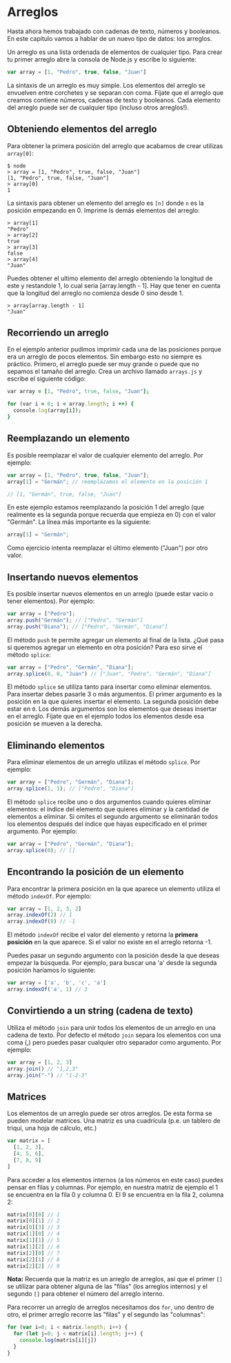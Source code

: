 # Arreglos

Hasta ahora hemos trabajado con cadenas de texto, números y booleanos. En este capítulo vamos a hablar de un nuevo tipo de datos: los arreglos.

Un arreglo es una lista ordenada de elementos de cualquier tipo. Para crear tu primer arreglo abre la consola de Node.js y escribe lo siguiente:

```javascript
var array = [1, "Pedro", true, false, "Juan"]
```

La sintaxis de un arreglo es muy simple. Los elementos del arreglo se envuelven entre corchetes y se separan con coma. Fíjate que el arreglo que creamos contiene números, cadenas de texto y booleanos. Cada elemento del arreglo puede ser de cualquier tipo \(incluso otros arreglos!\).

## Obteniendo elementos del arreglo

Para obtener la primera posición del arreglo que acabamos de crear utilizas `array[0]`:

```text
$ node
> array = [1, "Pedro", true, false, "Juan"]
[1, "Pedro", true, false, "Juan"]
> array[0]
1
```

La sintaxis para obtener un elemento del arreglo es `[n]` donde `n` es la posición empezando en 0. Imprime ls demás elementos del arreglo:

```text
> array[1]
"Pedro"
> array[2]
true
> array[3]
false
> array[4]
"Juan"
```

Puedes obtener el ultimo elemento del arreglo obteniendo la longitud de este y restandole 1, lo cual seria \[array.length - 1\]. Hay que tener en cuenta que la longitud del arreglo no comienza desde 0 sino desde 1.

```text
> array[array.length - 1]
"Juan"
```

## Recorriendo un arreglo

En el ejemplo anterior pudimos imprimir cada una de las posiciones porque era un arreglo de pocos elementos. Sin embargo esto no siempre es práctico. Primero, el arreglo puede ser muy grande o puede que no sepamos el tamaño del arreglo. Crea un archivo llamado `arrays.js` y escribe el siguiente código:

```ruby
var array = [1, "Pedro", true, false, "Juan"];

for (var i = 0; i < array.length; i ++) {
  console.log(array[i]);
}
```

## Reemplazando un elemento

Es posible reemplazar el valor de cualquier elemento del arreglo. Por ejemplo:

```javascript
var array = [1, "Pedro", true, false, "Juan"];
array[1] = "Germán"; // reemplazamos el elemento en la posición 1

// [1, "Germán", true, false, "Juan"]
```

En este ejemplo estamos reemplazando la posición 1 del arreglo \(que realmente es la segunda porque recuerda que empieza en 0\) con el valor "Germán". La línea más importante es la siguiente:

```javascript
array[1] = "Germán";
```

Como ejercicio intenta reemplazar el último elemento \("Juan"\) por otro valor.

## Insertando nuevos elementos

Es posible insertar nuevos elementos en un arreglo \(puede estar vacío o tener elementos\). Por ejemplo:

```javascript
var array = ["Pedro"];
array.push("Germán"); // ["Pedro", "Germán"]
array.push("Diana"); // ["Pedro", "Germán", "Diana"]
```

El método `push` te permite agregar un elemento al final de la lista. ¿Qué pasa si queremos agregar un elemento en otra posición? Para eso sirve el método `splice`:

```javascript
var array = ["Pedro", "Germán", "Diana"];
array.splice(0, 0, "Juan") // ["Juan", "Pedro", "Germán", "Diana"]
```

El método `splice` se utiliza tanto para insertar como eliminar elementos. Para insertar debes pasarle 3 o más argumentos. El primer argumento es la posición en la que quieres insertar el elemento. La segunda posición debe estar en `0`. Los demás argumentos son los elementos que deseas insertar en el arreglo. Fíjate que en el ejemplo todos los elementos desde esa posición se mueven a la derecha.

## Eliminando elementos

Para eliminar elementos de un arreglo utilizas el método `splice`. Por ejemplo:

```javascript
var array = ["Pedro", "Germán", "Diana"];
array.splice(1, 1); // ["Pedro", "Diana"]
```

El método `splice` recibe uno o dos argumentos cuando quieres eliminar elementos: el índice del elemento que quieres eliminar y la cantidad de elementos a eliminar. Si omites el segundo argumento se eliminarán todos los elementos después del índice que hayas especificado en el primer argumento. Por ejemplo:

```javascript
var array = ["Pedro", "Germán", "Diana"];
array.splice(0); // []
```

## Encontrando la posición de un elemento

Para encontrar la primera posición en la que aparece un elemento utiliza el método `indexOf`. Por ejemplo:

```javascript
var array = [1, 2, 3, 2]
array.indexOf(2) // 1
array.indexOf(8) // -1
```

El método `indexOf` recibe el valor del elemento y retorna la **primera posición** en la que aparece. Si el valor no existe en el arreglo retorna -1.

Puedes pasar un segundo argumento con la posición desde la que deseas empezar la búsqueda. Por ejemplo, para buscar una 'a' desde la segunda posición haríamos lo siguiente:

```javascript
var array = ['a', 'b', 'c', 'a']
array.indexOf('a', 1) // 3
```

## Convirtiendo a un string (cadena de texto)

Utiliza el método `join` para unir todos los elementos de un arreglo en una cadena de texto. Por defecto el método `join` separa los elementos con una coma (,) pero puedes pasar cualquier otro separador como argumento. Por ejemplo:

```javascript
var array = [1, 2, 3]
array.join() // "1,2,3"
array.join("-") // "1-2-3"
```

## Matrices

Los elementos de un arreglo puede ser otros arreglos. De esta forma se pueden modelar matrices. Una matriz es una cuadrícula (p.e. un tablero de triqui, una hoja de cálculo, etc.)

```javascript
var matrix = [
  [1, 2, 3],
  [4, 5, 6],
  [7, 8, 9]
]
```

Para acceder a los elementos internos (a los números en este caso) puedes pensar en filas y columnas. Por ejemplo, en nuestra matriz de ejemplo el 1 se encuentra en la fila 0 y columna 0. El 9 se encuentra en la fila 2, columna 2:

```javascript
matrix[0][0] // 1
matrix[0][1] // 2
matrix[0][3] // 3
matrix[1][0] // 4
matrix[1][1] // 5
matrix[1][2] // 6
matrix[2][0] // 7
matrix[2][1] // 8
matrix[2][2] // 9
```

**Nota:** Recuerda que la matriz es un arreglo de arreglos, así que el primer `[]` se utilizar para obtener alguna de las "filas" (los arreglos internos) y el segundo `[]` para obtener el número del arreglo interno.

Para recorrer un arreglo de arreglos necesitamos dos `for`, uno dentro de otro, el primer arreglo recorre las "filas" y el segundo las "columnas":

```javascript
for (var i=0; i < matrix.length; i++) {
  for (let j=0; j < matrix[i].length; j++) {
    console.log(matris[i][j])
  }
}
```
